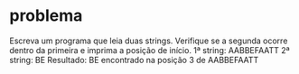 # problema

Escreva um programa que leia duas strings. Verifique se a segunda
ocorre dentro da primeira e imprima a posição de início.
1ª string: AABBEFAATT
2ª string: BE
Resultado: BE encontrado na posição 3 de AABBEFAATT